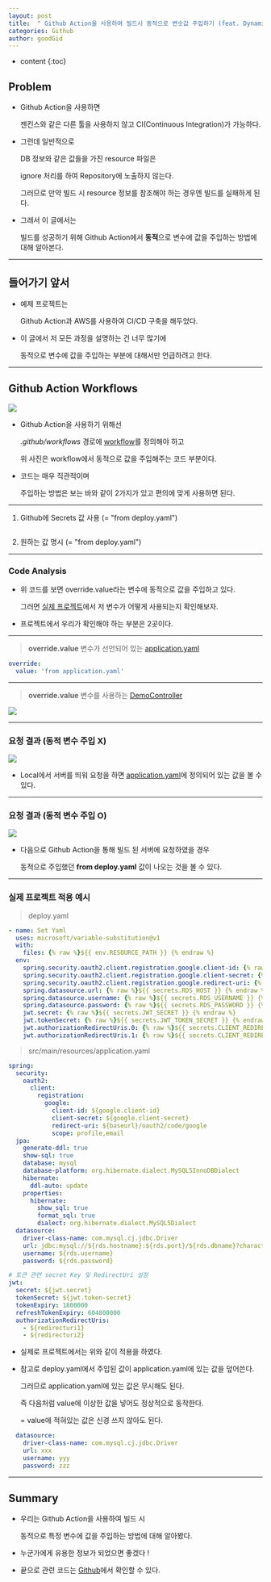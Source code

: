 ```yaml
---
layout: post
title:  " Github Action을 사용하여 빌드시 동적으로 변숫값 주입하기 (feat. Dynamic Variable Substitution) "
categories: Github
author: goodGid
---
```

* content
{:toc}

## Problem

* Github Action을 사용하면 

  젠킨스와 같은 다른 툴을 사용하지 않고 CI(Continuous Integration)가 가능하다.

* 그런데 일반적으로 

  DB 정보와 같은 값들을 가진 resource 파일은 
  
  ignore 처리를 하여 Repository에 노출하지 않는다.

  그러므로 만약 빌드 시 resource 정보를 참조해야 하는 경우엔 빌드를 실패하게 된다.

* 그래서 이 글에서는 

  빌드를 성공하기 위해 Github Action에서 **동적**으로 변수에 값을 주입하는 방법에 대해 알아본다.



---

## 들어가기 앞서

* 예제 프로젝트는 

  Github Action과 AWS를 사용하여 CI/CD 구축을 해두었다.

* 이 글에서 저 모든 과정을 설명하는 건 너무 많기에

  동적으로 변수에 값을 주입하는 부분에 대해서만 언급하려고 한다.

---

## Github Action Workflows

![](/assets/img/github/Github-Action-Dynamic-Variable-Substitution_1.png)

* Github Action을 사용하기 위해선 

  *.github/workflows* 경로에 [workflow](https://github.com/goodGid/Github-Action-Variable-Substitution/blob/main/.github/workflows/deploy.yaml#L28)를 정의해야 하고

  위 사진은 workflow에서 동적으로 값을 주입해주는 코드 부분이다.

* 코드는 매우 직관적이며 

  주입하는 방법은 보는 바와 같이 2가지가 있고 편의에 맞게 사용하면 된다.

---

<ol>
  <li>
    <p> Github에 Secrets 값 사용 (= "from deploy.yaml")</p>
    <p><img src="/assets/img/github/Github-Action-Dynamic-Variable-Substitution_2.png" alt=""></p>
  </li>
  <li>
    <p> 원하는 값 명시 (= "from deploy.yaml")</p>
  </li>
</ol>

---

### Code Analysis

* 위 코드를 보면 override.value라는 변수에 동적으로 값을 주입하고 있다.

  그러면 [실제 프로젝트](https://github.com/goodGid/Github-Action-Variable-Substitution)에서 저 변수가 어떻게 사용되는지 확인해보자.

* 프로젝트에서 우리가 확인해야 하는 부분은 2곳이다.

---

> **override.value** 변수가 선언되어 있는 [application.yaml](https://github.com/goodGid/Github-Action-Variable-Substitution/blob/main/src/main/resources/application.yaml)

``` yaml
override:
  value: 'from application.yaml'
```

---

> **override.value** 변수를 사용하는 [DemoController](https://github.com/goodGid/Github-Action-Variable-Substitution/blob/main/src/main/java/dev/be/github_action_variable_substitution/controller/DemoController.java)

![](/assets/img/github/Github-Action-Dynamic-Variable-Substitution_3.png)

---

### 요청 결과 (동적 변수 주입 X)

![](/assets/img/github/Github-Action-Dynamic-Variable-Substitution_4.png)

* Local에서 서버를 띄워 요청을 하면 [application.yaml](https://github.com/goodGid/Github-Action-Variable-Substitution/blob/main/src/main/resources/application.yaml)에 정의되어 있는 값을 볼 수 있다.

---

### 요청 결과 (동적 변수 주입 O)

![](/assets/img/github/Github-Action-Dynamic-Variable-Substitution_5.png)

* 다음으로 Github Action을 통해 빌드 된 서버에 요청하였을 경우 

  동적으로 주입했던 **from deploy.yaml** 값이 나오는 것을 볼 수 있다.

---

### 실제 프로젝트 적용 예시

> deploy.yaml

``` yaml
- name: Set Yaml
  uses: microsoft/variable-substitution@v1
  with:
    files: {% raw %}${{ env.RESOURCE_PATH }} {% endraw %}
  env:
    spring.security.oauth2.client.registration.google.client-id: {% raw %}${{ secrets.GOOGLE_CLIENT_ID }} {% endraw %}
    spring.security.oauth2.client.registration.google.client-secret: {% raw %}${{ secrets.GOOGLE_CLIENT_SECRET }} {% endraw %}
    spring.security.oauth2.client.registration.google.redirect-uri: {% raw %}${{ secrets.GOOGLE_REDIRECT_URI }} {% endraw %}
    spring.datasource.url: {% raw %}${{ secrets.RDS_HOST }} {% endraw %}
    spring.datasource.username: {% raw %}${{ secrets.RDS_USERNAME }} {% endraw %}
    spring.datasource.password: {% raw %}${{ secrets.RDS_PASSWORD }} {% endraw %}
    jwt.secret: {% raw %}${{ secrets.JWT_SECRET }} {% endraw %}
    jwt.tokenSecret: {% raw %}${{ secrets.JWT_TOKEN_SECRET }} {% endraw %}
    jwt.authorizationRedirectUris.0: {% raw %}${{ secrets.CLIENT_REDIRECT_URI_1 }} {% endraw %}
    jwt.authorizationRedirectUris.1: {% raw %}${{ secrets.CLIENT_REDIRECT_URI_2 }} {% endraw %} 
```

> src/main/resources/application.yaml

``` yaml
spring:
  security:
    oauth2:
      client:
        registration:
          google:
            client-id: ${google.client-id}
            client-secret: ${google.client-secret}
            redirect-uri: ${baseurl}/oauth2/code/google
            scope: profile,email
  jpa:
    generate-ddl: true
    show-sql: true
    database: mysql
    database-platform: org.hibernate.dialect.MySQL5InnoDBDialect
    hibernate:
      ddl-auto: update
    properties:
      hibernate:
        show_sql: true
        format_sql: true
        dialect: org.hibernate.dialect.MySQL5Dialect
  datasource:
    driver-class-name: com.mysql.cj.jdbc.Driver
    url: jdbc:mysql://${rds.hostname}:${rds.port}/${rds.dbname}?characterEncoding=utf8
    username: ${rds.username}
    password: ${rds.password}

# 토큰 관련 secret Key 및 RedirectUri 설정
jwt:
  secret: ${jwt.secret}
  tokenSecret: ${jwt.token-secret}
  tokenExpiry: 1800000
  refreshTokenExpiry: 604800000
  authorizationRedirectUris:
    - ${redirecturi1}
    - ${redirecturi2}
```

* 실제로 프로젝트에서는 위와 같이 적용을 하였다.

* 참고로 deploy.yaml에서 주입된 값이 application.yaml에 있는 값을 덮어쓴다.

  그러므로 application.yaml에 있는 값은 무시해도 된다.

  즉 다음처럼 value에 이상한 값을 넣어도 정상적으로 동작한다.

  = value에 적혀있는 값은 신경 쓰지 않아도 된다.

``` yaml
  datasource:
    driver-class-name: com.mysql.cj.jdbc.Driver
    url: xxx
    username: yyy
    password: zzz
```

---

## Summary

* 우리는 Github Action을 사용하여 빌드 시

  동적으로 특정 변수에 값을 주입하는 방법에 대해 알아봤다.

* 누군가에게 유용한 정보가 되었으면 좋겠다 ! 

* 끝으로 관련 코드는 [Github](https://github.com/goodGid/Github-Action-Variable-Substitution)에서 확인할 수 있다.